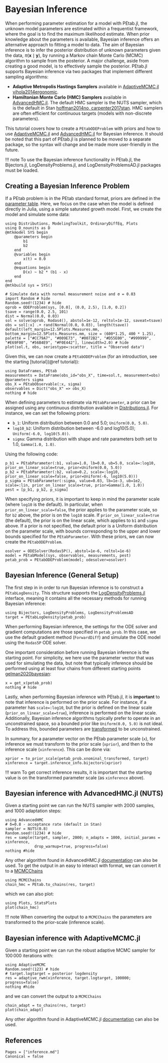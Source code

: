 # Bayesian Inference

When performing parameter estimation for a model with PEtab.jl, the unknown model parameters are estimated within a frequentist framework, where the goal is to find the maximum likelihood estimate. When prior knowledge about the parameters is available, Bayesian inference offers an alternative approach to fitting a model to data. The aim of Bayesian inference is to infer the posterior distribution of unknown parameters given the data, $\pi(\mathbf{x} \mid \mathbf{y})$, by running a Markov chain Monte Carlo (MCMC) algorithm to sample from the posterior. A major challenge, aside from creating a good model, is to effectively sample the posterior. PEtab.jl supports Bayesian inference via two packages that implement different sampling algorithms:

- **Adaptive Metropolis Hastings Samplers** available in [AdaptiveMCMC.jl](https://github.com/mvihola/AdaptiveMCMC.jl) [vihola2014ergonomic](@cite).
- **Hamiltonian Monte Carlo (HMC) Samplers** available in [AdvancedHMC.jl](https://github.com/TuringLang/AdvancedHMC.jl). The default HMC sampler is the NUTS sampler, which is the default in Stan [hoffman2014no, carpenter2017stan](@cite). HMC samplers are often efficient for continuous targets (models with non-discrete parameters).

This tutorial covers how to create a `PEtabODEProblem` with priors and how to use [AdaptiveMCMC.jl](https://github.com/mvihola/AdaptiveMCMC.jl) and [AdvancedHMC.jl](https://github.com/TuringLang/AdvancedHMC.jl) for Bayesian inference. It should be noted that this part of PEtab.jl is planned to be moved to a separate package, so the syntax will change and be made more user-friendly in the future.

!!! note
    To use the Bayesian inference functionality in PEtab.jl, the Bijectors.jl, LogDensityProblems.jl, and LogDensityProblemsAD.jl packages must be loaded.

## Creating a Bayesian Inference Problem

If a PEtab problem is in the PEtab standard format, priors are defined in the [parameter table](https://petab.readthedocs.io/en/latest/documentation_data_format.html#parameter-table). Here, we focus on the case when the model is defined directly in Julia, using a simple saturated growth model. First, we create the model and simulate some data:

```@example 1
using Distributions, ModelingToolkit, OrdinaryDiffEq, Plots
using D_nounits as D
@mtkmodel SYS begin
    @parameters begin
        b1
        b2
    end
    @variables begin
        x(t) = 0.0
    end
    @equations begin
        D(x) ~ b2 * (b1 - x)
    end
end
@mtkbuild sys = SYS()

# Simulate data with normal measurement noise and σ = 0.03
import Random # hide
Random.seed!(1234) # hide
oprob = ODEProblem(sys, [0.0], (0.0, 2.5), [1.0, 0.2])
tsave = range(0.0, 2.5, 101)
dist = Normal(0.0, 0.03)
sol = solve(oprob, Rodas4(), abstol=1e-12, reltol=1e-12, saveat=tsave)
obs = sol[:x] .+ rand(Normal(0.0, 0.03), length(tsave))
default(left_margin=12.5Plots.Measures.mm, bottom_margin=12.5Plots.Measures.mm, size = (600*1.25, 400 * 1.25), palette = ["#CC79A7", "#009E73", "#0072B2", "#D55E00", "#999999", "#E69F00", "#56B4E9", "#F0E442"], linewidth=2.0) # hide
plot(sol.t, obs, seriestype=:scatter, title = "Observed data")
```

Given this, we can now create a `PEtabODEProblem` (for an introduction, see the starting [tutorial](@ref tutorial)):

```@example 1
using DataFrames, PEtab
measurements = DataFrame(obs_id="obs_X", time=sol.t, measurement=obs)
@parameters sigma
obs_X = PEtabObservable(:x, sigma)
observables = Dict("obs_X" => obs_X)
nothing # hide
```

When defining parameters to estimate via `PEtabParameter`, a prior can be assigned using any continuous distribution available in [Distributions.jl](https://github.com/JuliaStats/Distributions.jl). For instance, we can set the following priors:

- `b_1`: Uniform distribution between 0.0 and 5.0; `Uniform(0.0, 5.0)`.
- `log10_b2`: Uniform distribution between -6.0 and log10(5.0); `Uniform(-6.0, log10(5.0))`.
- `sigma`: Gamma distribution with shape and rate parameters both set to 1.0, `Gamma(1.0, 1.0)`.

Using the following code:

```@example 1
p_b1 = PEtabParameter(:b1, value=1.0, lb=0.0, ub=5.0, scale=:log10, prior_on_linear_scale=true, prior=Uniform(0.0, 5.0))
p_b2 = PEtabParameter(:b2, value=0.2, scale=:log10, prior_on_linear_scale=false, prior=Uniform(-6, log10(5.0)))
p_sigma = PEtabParameter(:sigma, value=0.03, lb=1e-3, ub=1e2, scale=:lin, prior_on_linear_scale=true, prior=Gamma(1.0, 1.0))
pest = [p_b1, p_b2, p_sigma]
```

When specifying priors, it is important to keep in mind the parameter scale (where `log10` is the default). In particular, when `prior_on_linear_scale=false`, the prior applies to the parameter scale, so for `b2` above, the prior is on the `log10` scale. If `prior_on_linear_scale=true` (the default), the prior is on the linear scale, which applies to `b1` and `sigma` above. If a prior is not specified, the default prior is a Uniform distribution on the parameter scale, with bounds corresponding to the upper and lower bounds specified for the `PEtabParameter`. With these priors, we can now create the `PEtabODEProblem`.

```@example 1
osolver = ODESolver(Rodas5P(), abstol=1e-6, reltol=1e-6)
model = PEtabModel(sys, observables, measurements, pest)
petab_prob = PEtabODEProblem(model; odesolver=osolver)
```

## Bayesian Inference (General Setup)

The first step in in order to run Bayesian inference is to construct a `PEtabLogDensity`. This structure supports the [LogDensityProblems.jl](https://github.com/tpapp/LogDensityProblems.jl) interface, meaning it contains all the necessary methods for running Bayesian inference:

```@example 1
using Bijectors, LogDensityProblems, LogDensityProblemsAD
target = PEtabLogDensity(petab_prob)
```

When performing Bayesian inference, the settings for the ODE solver and gradient computations are those specified in `petab_prob`. In this case, we use the default gradient method (`ForwardDiff`) and simulate the ODE model using the `Rodas5P` ODE solver.

One important consideration before running Bayesian inference is the starting point. For simplicity, we here use the parameter vector that was used for simulating the data, but note that typically inference should be performed using at least four chains from different starting points [gelman2020bayesian](@cite):

```@example 1
x = get_x(petab_prob)
nothing # hide
```

Lastly, when performing Bayesian inference with PEtab.jl, it is **important** to note that inference is performed on the prior scale. For instance, if a parameter has `scale=:log10`, but the prior is defined on the linear scale (`prior_on_linear_scale=true`), inference is performed on the linear scale. Additionally, Bayesian inference algorithms typically prefer to operate in an unconstrained space, so a bounded prior like `Uniform(0.0, 5.0)` is not ideal. To address this, bounded parameters are [transformed](https://mc-stan.org/docs/reference-manual/change-of-variables.html) to be unconstrained.

In summary, for a parameter vector on the PEtab parameter scale (`x`), for inference we must transform to the prior scale (`xprior`), and then to the inference scale (`xinference`). This can be done via:

```@example 1
xprior = to_prior_scale(petab_prob.xnominal_transformed, target)
xinference = target.inference_info.bijectors(xprior)
```

!!! warn
    To get correct inference results, it is important that the starting value is on the transformed parameter scale (as `xinference` above).

## Bayesian inference with AdvancedHMC.jl (NUTS)

Given a starting point we can run the NUTS sampler with 2000 samples, and 1000 adaptation steps:

```@example 1
using AdvancedHMC
# δ=0.8 - acceptance rate (default in Stan)
sampler = NUTS(0.8)
Random.seed!(1234) # hide
res = sample(target, sampler, 2000; n_adapts = 1000, initial_params = xinference, 
             drop_warmup=true, progress=false)
nothing #hide
```

Any other algorithm found in AdvancedHMC.jl [documentation](https://github.com/TuringLang/AdvancedHMC.jl) can also be used. To get the output in an easy to interact with format, we can convert it to a [MCMCChains](https://github.com/TuringLang/MCMCChains.jl)

```@example 1
using MCMCChains
chain_hmc = PEtab.to_chains(res, target)
```

which we can also plot:

```@example 1
using Plots, StatsPlots
plot(chain_hmc)
```

!!! note
    When converting the output to a `MCMCChains` the parameters are transformed to the prior-scale (inference scale).

## Bayesian inference with AdaptiveMCMC.jl

Given a starting point we can run the robust adaptive MCMC sampler for $100 \, 000$ iterations with:

```@example 1
using AdaptiveMCMC
Random.seed!(123) # hide
# target.logtarget = posterior logdensity
res = adaptive_rwm(xinference, target.logtarget, 100000; progress=false)
nothing #hide
```

and we can convert the output to a `MCMCChains`

```@example 1
chain_adapt = to_chains(res, target)
plot(chain_adapt)
```

Any other algorithm found in AdaptiveMCMC.jl [documentation](https://github.com/mvihola/AdaptiveMCMC.jl) can also be used.

## References

```@bibliography
Pages = ["inference.md"]
Canonical = false
```
